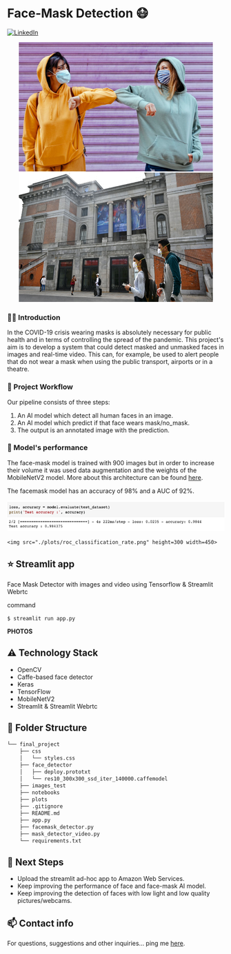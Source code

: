 # Face-Mask Detection :mask:

[![LinkedIn](https://img.shields.io/badge/-LinkedIn-black.svg?style=flat-square&logo=linkedin&colorB=555)](https://www.linkedin.com/in/marinafernandezbanda/)


<p align="middle">
    <img src="./images_test/mask_moment.jpg" height=300 width=450>
    <img src="./images_test/prado_face_mask.jpeg" height=300 width=450>
    
### :woman_technologist: Introduction

In the COVID-19 crisis wearing masks is absolutely necessary for public health and in terms of controlling the spread of the pandemic. 
This project's aim is to develop a system that could detect masked and unmasked faces in images and real-time video. This can, for example, be used to alert people that do not wear a mask when using the public transport, airports or in a theatre.


### :raising_hand: Project Workflow 

Our pipeline consists of three steps:
  1. An AI model which detect all human faces in an image.
  2. An AI model which predict if that face wears mask/no_mask.
  3. The output is an annotated image with the prediction.
  
  
### 🚀 Model's performance

The face-mask model is trained with 900 images but in order to increase their volume it was used data augmentation and the weights of the MobileNetV2 model. More about this architecture can be found [here](https://arxiv.org/pdf/1801.04381.pdf). 

The facemask model has an accuracy of 98% and a AUC of 92%.

<p align="middle">
    <img src="./plots/accuracy.png">
    
    <img src="./plots/roc_classification_rate.png" height=300 width=450>

## :star: Streamlit app

Face Mask Detector with images and video using Tensorflow & Streamlit Webrtc

command
```
$ streamlit run app.py 
```

**PHOTOS**

## :warning: Technology Stack

- OpenCV
- Caffe-based face detector
- Keras
- TensorFlow
- MobileNetV2
- Streamlit & Streamlit Webrtc


## :open_file_folder: Folder Structure

``` 
└── final_project
    ├── css
    │   └── styles.css
    ├── face_detector
    │	├── deploy.prototxt
    │	└── res10_300x300_ssd_iter_140000.caffemodel
    ├── images_test
    ├── notebooks
    ├── plots
    ├── .gitignore
    ├── README.md
    ├── app.py
    ├── facemask_detector.py
    ├── mask_detector_video.py
    └── requirements.txt

```


## :eyes: Next Steps

- Upload the streamlit ad-hoc app to Amazon Web Services. 
- Keep improving the performance of face and face-mask AI model. 
- Keep improving the detection of faces with low light and low quality pictures/webcams.


## :mailbox: Contact info

For questions, suggestions and other inquiries... ping me [here](m.fernandezban@gmail.com).






